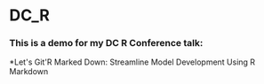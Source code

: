 # DC_R
### This is a demo for my DC R Conference talk:
*Let's Git'R Marked Down: Streamline Model Development Using R Markdown
